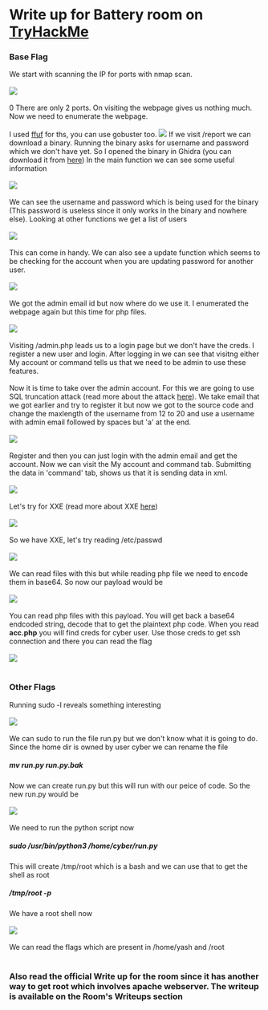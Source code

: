 <h1>Write up for Battery room on <a href='https://tryhackme.com'>TryHackMe</a></h1>

<h3>Base Flag</h3>

We start with scanning the IP for ports with nmap scan.
<br></br><img src='Screenshot (54).png' /><br></br>
0
There are only 2 ports. On visiting the webpage gives us nothing much. Now we need to enumerate the webpage.
<br></br>
I used <a href='https://github.com/ffuf/ffuf'>ffuf</a> for ths, you can use gobuster too.
<img src='Screenshot (55).png'/>
If we visit /report we can download a binary.
Running the binary asks for username and password which we don't have yet.
So I opened the binary in Ghidra (you can download it from <a href='https://ghidra-sre.org/'>here</a>)
In the main function we can see some useful information
<br></br><img src='Screenshot (56).png' /><br></br>
We can see the username and password which is being used for the binary (This password is useless since it only works in the binary and nowhere else).
Looking at other functions we get a list of users
<br></br><img src='Screenshot (58).png' /><br></br>
This can come in handy.
We can also see a update function which seems to be checking for the account when you are updating password for another user.
<br></br><img src='Screenshot (59).png'/><br></br>
We got the admin email id but now where do we use it. I enumerated the webpage again but this time for php files.
<br></br><img src='Screenshot (60).png'/><br></br>
Visiting /admin.php leads us to a login page but we don't have the creds. I register a new user and login. After logging in we can see that visitng either My account or command tells
us that we need to be admin to use these features.<br></br> Now it is time to take over the admin account.
For this we are going to use SQL truncation attack (read more about the attack <a href='https://resources.infosecinstitute.com/topic/sql-truncation-attack/'>here</a>).
We take email that we got earlier and try to register it but now we got to the source code and change the maxlength of the username from 12 to 20 and use a username with admin email followed by spaces but 'a' at the end.
<br></br><img src='Screenshot (62).png' /><br></br>
Register and then you can just login with the admin email and get the account.
Now we can visit the My account and command tab.
Submitting the data in 'command'  tab, shows us that it is sending data in xml.
<br></br><img src='Screenshot (63).png'/><br></br>
Let's try for XXE (read more about XXE <a href='https://portswigger.net/web-security/xxe'>here</a>)
<br></br><img src='Screenshot (64).png'/><br></br>
So we have XXE, let's try reading /etc/passwd
<br></br><img src='Screenshot (65).png'/><br></br>
We can read files with this but while reading php file we need to encode them in base64. So now our payload would be
<br></br><img src='Screenshot (71).png' /><br></br>
You can read php files with this payload. You will get back a base64 endcoded string, decode that to get the plaintext php code. When you read <b>acc.php</b> you will find creds for 
cyber user. Use those creds to get ssh connection and there you can read the flag
<br></br><img src='Screenshot (66).png' /><br></br>

<h3>Other Flags</h3>
Running sudo -l reveals something interesting
<br></br><img src='Screenshot (67).png' /><br></br>
We can sudo to run the file run.py but we don't know what it is going to do. Since the home dir is owned by user cyber we can rename the file
<h5>mv run.py run.py.bak</h5>
Now we can create run.py but this will run with our peice of code. So the new run.py would be
<br></br><img src='Screenshot (68).png' /><br></br>
We need to run the python script now
<h5>sudo /usr/bin/python3 /home/cyber/run.py</h5>
This will create /tmp/root which is a bash and we can use that to get the shell as root
<h5>/tmp/root -p</h5>
We have a root shell now
<br></br><img src='Screenshot (69).png' /><br></br>
We can read the flags which are present in /home/yash and /root
<br></br>
<h3>Also read the official Write up for the room since it has another way to get root which involves apache webserver. The writeup is available on the Room's Writeups section</h3>
